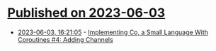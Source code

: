 # [Published on 2023-06-03](index.md)

* [2023-06-03, 16:21:05](https://lobste.rs/s/vwu83k/implementing_co_small_language_with) - [Implementing Co, a Small Language With Coroutines #4: Adding Channels](https://abhinavsarkar.net/posts/implementing-co-4/)
